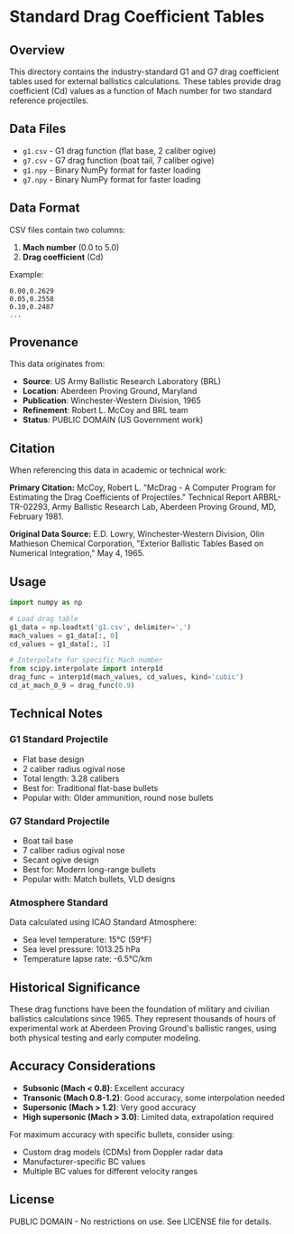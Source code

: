 # Standard Drag Coefficient Tables

## Overview

This directory contains the industry-standard G1 and G7 drag coefficient tables used for external ballistics calculations. These tables provide drag coefficient (Cd) values as a function of Mach number for two standard reference projectiles.

## Data Files

- `g1.csv` - G1 drag function (flat base, 2 caliber ogive)
- `g7.csv` - G7 drag function (boat tail, 7 caliber ogive)
- `g1.npy` - Binary NumPy format for faster loading
- `g7.npy` - Binary NumPy format for faster loading

## Data Format

CSV files contain two columns:
1. **Mach number** (0.0 to 5.0)
2. **Drag coefficient** (Cd)

Example:
```
0.00,0.2629
0.05,0.2558
0.10,0.2487
...
```

## Provenance

This data originates from:
- **Source**: US Army Ballistic Research Laboratory (BRL)
- **Location**: Aberdeen Proving Ground, Maryland
- **Publication**: Winchester-Western Division, 1965
- **Refinement**: Robert L. McCoy and BRL team
- **Status**: PUBLIC DOMAIN (US Government work)

## Citation

When referencing this data in academic or technical work:

**Primary Citation:**
McCoy, Robert L. "McDrag - A Computer Program for Estimating the Drag Coefficients of Projectiles." Technical Report ARBRL-TR-02293, Army Ballistic Research Lab, Aberdeen Proving Ground, MD, February 1981.

**Original Data Source:**
E.D. Lowry, Winchester-Western Division, Olin Mathieson Chemical Corporation, "Exterior Ballistic Tables Based on Numerical Integration," May 4, 1965.

## Usage

```python
import numpy as np

# Load drag table
g1_data = np.loadtxt('g1.csv', delimiter=',')
mach_values = g1_data[:, 0]
cd_values = g1_data[:, 1]

# Interpolate for specific Mach number
from scipy.interpolate import interp1d
drag_func = interp1d(mach_values, cd_values, kind='cubic')
cd_at_mach_0_9 = drag_func(0.9)
```

## Technical Notes

### G1 Standard Projectile
- Flat base design
- 2 caliber radius ogival nose
- Total length: 3.28 calibers
- Best for: Traditional flat-base bullets
- Popular with: Older ammunition, round nose bullets

### G7 Standard Projectile
- Boat tail base
- 7 caliber radius ogival nose
- Secant ogive design
- Best for: Modern long-range bullets
- Popular with: Match bullets, VLD designs

### Atmosphere Standard
Data calculated using ICAO Standard Atmosphere:
- Sea level temperature: 15°C (59°F)
- Sea level pressure: 1013.25 hPa
- Temperature lapse rate: -6.5°C/km

## Historical Significance

These drag functions have been the foundation of military and civilian ballistics calculations since 1965. They represent thousands of hours of experimental work at Aberdeen Proving Ground's ballistic ranges, using both physical testing and early computer modeling.

## Accuracy Considerations

- **Subsonic (Mach < 0.8)**: Excellent accuracy
- **Transonic (Mach 0.8-1.2)**: Good accuracy, some interpolation needed
- **Supersonic (Mach > 1.2)**: Very good accuracy
- **High supersonic (Mach > 3.0)**: Limited data, extrapolation required

For maximum accuracy with specific bullets, consider using:
- Custom drag models (CDMs) from Doppler radar data
- Manufacturer-specific BC values
- Multiple BC values for different velocity ranges

## License

PUBLIC DOMAIN - No restrictions on use. See LICENSE file for details.
